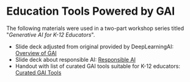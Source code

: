 # Education Tools Powered by GAI
The following materials were used in a two-part workshop series titled "*Generative AI for K-12 Educators*".
* Slide deck adjusted from original provided by DeepLearningAI: [Overview of GAI](https://github.com/arielcintronarias/gai_tools/blob/main/Overview_GAI.pdf)
* Slide deck about responsible AI: [Responsible AI](https://github.com/arielcintronarias/gai_tools/blob/main/Responsible_AI.pdf)
* Handout with list of curated GAI tools suitable for K-12 educators: [Curated GAI Tools](https://github.com/arielcintronarias/gai_tools/blob/main/Curated_GAI_Tools.pdf)
